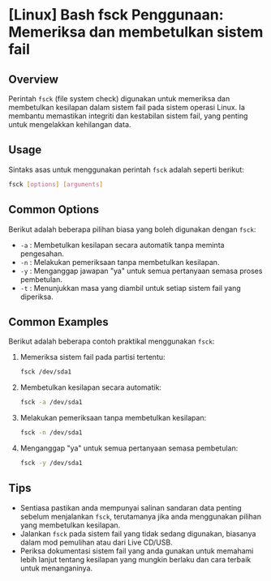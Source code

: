 # [Linux] Bash fsck Penggunaan: Memeriksa dan membetulkan sistem fail

## Overview
Perintah `fsck` (file system check) digunakan untuk memeriksa dan membetulkan kesilapan dalam sistem fail pada sistem operasi Linux. Ia membantu memastikan integriti dan kestabilan sistem fail, yang penting untuk mengelakkan kehilangan data.

## Usage
Sintaks asas untuk menggunakan perintah `fsck` adalah seperti berikut:

```bash
fsck [options] [arguments]
```

## Common Options
Berikut adalah beberapa pilihan biasa yang boleh digunakan dengan `fsck`:

- `-a` : Membetulkan kesilapan secara automatik tanpa meminta pengesahan.
- `-n` : Melakukan pemeriksaan tanpa membetulkan kesilapan.
- `-y` : Menganggap jawapan "ya" untuk semua pertanyaan semasa proses pembetulan.
- `-t` : Menunjukkan masa yang diambil untuk setiap sistem fail yang diperiksa.

## Common Examples
Berikut adalah beberapa contoh praktikal menggunakan `fsck`:

1. Memeriksa sistem fail pada partisi tertentu:
   ```bash
   fsck /dev/sda1
   ```

2. Membetulkan kesilapan secara automatik:
   ```bash
   fsck -a /dev/sda1
   ```

3. Melakukan pemeriksaan tanpa membetulkan kesilapan:
   ```bash
   fsck -n /dev/sda1
   ```

4. Menganggap "ya" untuk semua pertanyaan semasa pembetulan:
   ```bash
   fsck -y /dev/sda1
   ```

## Tips
- Sentiasa pastikan anda mempunyai salinan sandaran data penting sebelum menjalankan `fsck`, terutamanya jika anda menggunakan pilihan yang membetulkan kesilapan.
- Jalankan `fsck` pada sistem fail yang tidak sedang digunakan, biasanya dalam mod pemulihan atau dari Live CD/USB.
- Periksa dokumentasi sistem fail yang anda gunakan untuk memahami lebih lanjut tentang kesilapan yang mungkin berlaku dan cara terbaik untuk menanganinya.
